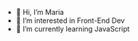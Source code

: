 - 👋 Hi, I’m Maria
- 👀 I’m interested in Front-End Dev
- 🌱 I’m currently learning JavaScript

<!---
MariaLTN/MariaLTN is a ✨ special ✨ repository because its `README.md` (this file) appears on your GitHub profile.
You can click the Preview link to take a look at your changes.
--->
